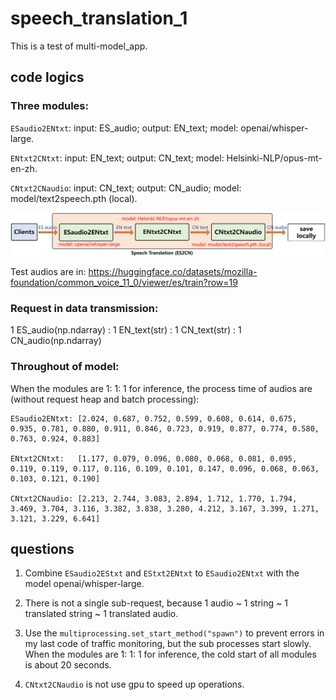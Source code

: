 # speech_translation_1
This is a test of multi-model_app.

## code logics

### Three modules: 

`ESaudio2ENtxt`: input: ES_audio;  output: EN_text;  model: openai/whisper-large.

`ENtxt2CNtxt`: input: EN_text;  output: CN_text;  model: Helsinki-NLP/opus-mt-en-zh.

`CNtxt2CNaudio`: input: CN_text;  output: CN_audio;  model: model/text2speech.pth (local).

![Image](https://github.com/lifang535/speech_translation_1/blob/main/app.png)

Test audios are in: https://huggingface.co/datasets/mozilla-foundation/common_voice_11_0/viewer/es/train?row=19

### Request in data transmission: 

1 ES_audio(np.ndarray) : 1 EN_text(str) : 1 CN_text(str) : 1 CN_audio(np.ndarray)

### Throughout of model: 

When the modules are 1: 1: 1 for inference, the process time of audios are (without request heap and batch processing):

```
ESaudio2ENtxt: [2.024, 0.687, 0.752, 0.599, 0.608, 0.614, 0.675, 0.935, 0.781, 0.880, 0.911, 0.846, 0.723, 0.919, 0.877, 0.774, 0.580, 0.763, 0.924, 0.883]

ENtxt2CNtxt:   [1.177, 0.079, 0.096, 0.080, 0.068, 0.081, 0.095, 0.119, 0.119, 0.117, 0.116, 0.109, 0.101, 0.147, 0.096, 0.068, 0.063, 0.103, 0.121, 0.190]

CNtxt2CNaudio: [2.213, 2.744, 3.083, 2.894, 1.712, 1.770, 1.794, 3.469, 3.704, 3.116, 3.382, 3.838, 3.280, 4.212, 3.167, 3.399, 1.271, 3.121, 3.229, 6.641]
```

## questions

1. Combine `ESaudio2EStxt` and `EStxt2ENtxt` to `ESaudio2ENtxt` with the model openai/whisper-large.

2. There is not a single sub-request, because 1 audio ~ 1 string ~ 1 translated string ~ 1 translated audio.

3. Use the `multiprocessing.set_start_method("spawn")` to prevent errors in my last code of traffic monitoring, but the sub processes start slowly. When the modules are 1: 1: 1 for inference, the cold start of all modules is about 20 seconds.

4. `CNtxt2CNaudio` is not use gpu to speed up operations.
